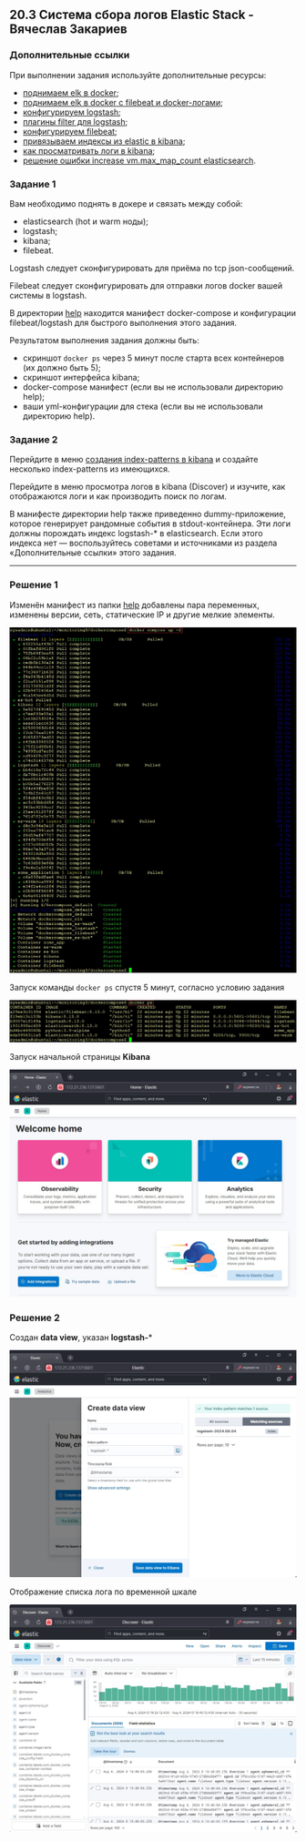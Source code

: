 ## 20.3 Система сбора логов Elastic Stack - Вячеслав Закариев

### Дополнительные ссылки

При выполнении задания используйте дополнительные ресурсы:

- [поднимаем elk в docker](https://www.elastic.co/guide/en/elastic-stack-get-started/current/get-started-docker.html);
- [поднимаем elk в docker с filebeat и docker-логами](https://www.sarulabs.com/post/5/2019-08-12/sending-docker-logs-to-elasticsearch-and-kibana-with-filebeat.html);
- [конфигурируем logstash](https://www.elastic.co/guide/en/logstash/current/configuration.html);
- [плагины filter для logstash](https://www.elastic.co/guide/en/logstash/current/filter-plugins.html);
- [конфигурируем filebeat](https://www.elastic.co/guide/en/beats/libbeat/5.3/config-file-format.html);
- [привязываем индексы из elastic в kibana](https://www.elastic.co/guide/en/kibana/current/index-patterns.html);
- [как просматривать логи в kibana](https://www.elastic.co/guide/en/kibana/current/discover.html);
- [решение ошибки increase vm.max_map_count elasticsearch](https://stackoverflow.com/questions/42889241/how-to-increase-vm-max-map-count).

### Задание 1

Вам необходимо поднять в докере и связать между собой:

- elasticsearch (hot и warm ноды);
- logstash;
- kibana;
- filebeat.

Logstash следует сконфигурировать для приёма по tcp json-сообщений.

Filebeat следует сконфигурировать для отправки логов docker вашей системы в logstash.

В директории [help](https://github.com/netology-code/mnt-homeworks/tree/MNT-video/10-monitoring-04-elk/help) находится манифест docker-compose и конфигурации filebeat/logstash для быстрого 
выполнения этого задания.

Результатом выполнения задания должны быть:

- скриншот `docker ps` через 5 минут после старта всех контейнеров (их должно быть 5);
- скриншот интерфейса kibana;
- docker-compose манифест (если вы не использовали директорию help);
- ваши yml-конфигурации для стека (если вы не использовали директорию help).

### Задание 2

Перейдите в меню [создания index-patterns  в kibana](http://localhost:5601/app/management/kibana/indexPatterns/create) и создайте несколько index-patterns из имеющихся.

Перейдите в меню просмотра логов в kibana (Discover) и изучите, как отображаются логи и как производить поиск по логам.

В манифесте директории help также приведенно dummy-приложение, которое генерирует рандомные события в stdout-контейнера.
Эти логи должны порождать индекс logstash-* в elasticsearch. Если этого индекса нет — воспользуйтесь советами и источниками из раздела «Дополнительные ссылки» этого задания.
 
---

### Решение 1

Изменён манифест из папки [help](https://github.com/SlavaZakariev/netology/blob/main/monitoring-devops/20.3_elk/yaml/docker-compose.yml) добавлены пара переменных, изменены версии, сеть, статические IP и другие мелкие элементы.

![docker1](https://github.com/SlavaZakariev/netology/blob/3767b1ca7bce4892311252dc4347adc83f1ad857/monitoring-devops/20.3_elk/resources/monit3_1.1.jpg)

Запуск команды `docker ps` спустя 5 минут, согласно условию задания

![docker2](https://github.com/SlavaZakariev/netology/blob/3767b1ca7bce4892311252dc4347adc83f1ad857/monitoring-devops/20.3_elk/resources/monit3_1.2.jpg)

Запуск начальной страницы **Kibana**

![kibana](https://github.com/SlavaZakariev/netology/blob/3767b1ca7bce4892311252dc4347adc83f1ad857/monitoring-devops/20.3_elk/resources/monit3_1.3.jpg)

### Решение 2

Создан **data view**, указан **logstash-***

![log1](https://github.com/SlavaZakariev/netology/blob/3767b1ca7bce4892311252dc4347adc83f1ad857/monitoring-devops/20.3_elk/resources/monit3_1.4.jpg)

Отображение списка лога по временной шкале

![log2](https://github.com/SlavaZakariev/netology/blob/3767b1ca7bce4892311252dc4347adc83f1ad857/monitoring-devops/20.3_elk/resources/monit3_1.5.jpg)
